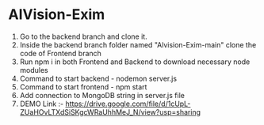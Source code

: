 # AIVision-Exim

1. Go to the backend branch and clone it. 
2. Inside the backend branch folder named "Alvision-Exim-main" clone the code of Frontend branch 
3. Run npm i in both Frontend and Backend to download necessary node modules
4. Command to start backend - nodemon server.js
5. Command to start frontend - npm start
6. Add connection to MongoDB string in server.js file
7. DEMO Link :- https://drive.google.com/file/d/1cUpL-ZUaHOvLTXdSiSKgcWRaUhhMeJ_N/view?usp=sharing
